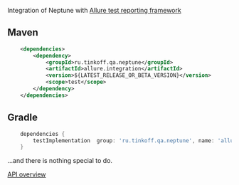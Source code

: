 Integration of Neptune with [Allure test reporting framework](https://docs.qameta.io/allure/)

## Maven

```xml
    <dependencies>
        <dependency>
            <groupId>ru.tinkoff.qa.neptune</groupId>
            <artifactId>allure.integration</artifactId>
            <version>${LATEST_RELEASE_OR_BETA_VERSION}</version>
            <scope>test</scope>
        </dependency>
    </dependencies>
```

## Gradle

```groovy
    dependencies {
        testImplementation  group: 'ru.tinkoff.qa.neptune', name: 'allure.integration', version: LATEST_RELEASE_OR_BETA_VERSION    
    }
```

...and there is nothing special to do.

[API overview](https://tinkoff.github.io/neptune/allure.integration/index.html)